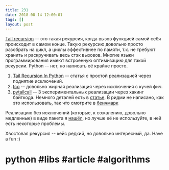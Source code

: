 ```yaml
---
title: 231
date: 2018-08-14 12:00:01
tags: []
layout: post
---
```


[Tail recursion](https://bit.ly/2w601IW) -- это такая рекурсия, когда вызов функцией самой себя происходит в самом конце. Такую рекурсию довольно просто разобрать на цикл, а циклы эффективнее по памяти, т.к. не требуют хранить и раскручивать весь стэк вызовов. Многие языки программирования имеют встроенную оптимизацию для такой рекурсии. Python -- нет, но написать её крайне просто.

1. [Tail Recursion In Python](https://chrispenner.ca/posts/python-tail-recursion) -- статья с простой реализацией через поднятие исключений.
2. [tco](https://github.com/baruchel/tco) -- довольно жирная реализация через исключения с кучей фич.
3. [pytailcall](https://github.com/mynameisfiber/pytailcall) -- 3 экспериментальных реализации через хакинг байткода. Немного деталей есть в [статье](https://blog.fastforwardlabs.com/2015/04/23/bytecode-hacking-for-great-justice.html). В ридми не написано, как это использовать, так что смотрите в [бенчмарк](https://github.com/mynameisfiber/pytailcall/blob/master/pytailcall/benchmark.py#L34)

Реализацию без исключений (которые, к сожалению, довольно медленные) в виде пакета я [нашёл](https://github.com/ac1235/python-tailrec/blob/master/tailrec.py), но лучше её не используйте, в ней есть некоторые проблемы.

Хвостовая рекурсия -- кейс редкий, но довольно интересный, да. Have a fun :)

# python #libs #article #algorithms
